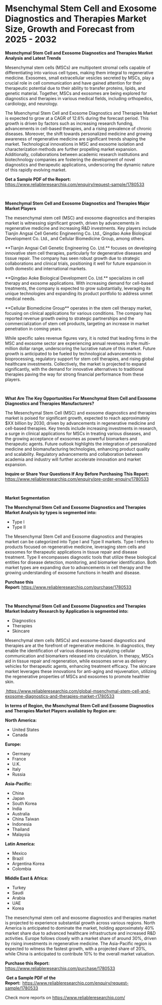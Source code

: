 <p><h1>Msenchymal Stem Cell and Exosome Diagnostics and Therapies Market Size, Growth and Forecast from 2025 - 2032</h1></p><p><strong>Msenchymal Stem Cell and Exosome Diagnostics and Therapies Market Analysis and Latest Trends</strong></p>
<p><p>Mesenchymal stem cells (MSCs) are multipotent stromal cells capable of differentiating into various cell types, making them integral to regenerative medicine. Exosomes, small extracellular vesicles secreted by MSCs, play a crucial role in cell communication and have gained attention for their therapeutic potential due to their ability to transfer proteins, lipids, and genetic material. Together, MSCs and exosomes are being explored for diagnostics and therapies in various medical fields, including orthopedics, cardiology, and neurology.</p><p>The Msenchymal Stem Cell and Exosome Diagnostics and Therapies Market is expected to grow at a CAGR of 12.6% during the forecast period. This growth is driven by factors such as increasing research funding, advancements in cell-based therapies, and a rising prevalence of chronic diseases. Moreover, the shift towards personalized medicine and growing awareness of regenerative medicine are significant trends shaping the market. Technological innovations in MSC and exosome isolation and characterization methods are further propelling market expansion. Additionally, collaborations between academic research institutions and biotechnology companies are fostering the development of novel diagnostics and therapeutic applications, underscoring the dynamic nature of this rapidly evolving market.</p></p>
<p><strong>Get a Sample PDF of the Report:&nbsp;</strong> <a href="https://www.reliableresearchiq.com/enquiry/request-sample/1780533?utm_campaign=3046&utm_medium=2&utm_source=Github&utm_content=ia&utm_term=25032025&utm_id=msenchymal-stem-cell-and-exosome-diagnostics-and-therapies">https://www.reliableresearchiq.com/enquiry/request-sample/1780533</a></p>
<p>&nbsp;</p>
<p><strong>Msenchymal Stem Cell and Exosome Diagnostics and Therapies Major Market Players</strong></p>
<p><p>The mesenchymal stem cell (MSC) and exosome diagnostics and therapies market is witnessing significant growth, driven by advancements in regenerative medicine and increasing R&D investments. Key players include Tianjin Angsai Cell Genetic Engineering Co. Ltd., Qingdao Aoke Biological Development Co. Ltd., and Cellular Biomedicine Group, among others.</p><p>**Tianjin Angsai Cell Genetic Engineering Co. Ltd.** focuses on developing innovative stem cell therapies, particularly for degenerative diseases and tissue repair. The company has seen robust growth due to strategic collaborations and clinical trials, positioning it well for future expansion in both domestic and international markets.</p><p>**Qingdao Aoke Biological Development Co. Ltd.** specializes in cell therapy and exosome applications. With increasing demand for cell-based treatments, the company is expected to grow substantially, leveraging its unique technologies and expanding its product portfolio to address unmet medical needs.</p><p>**Cellular Biomedicine Group** operates in the stem cell therapy market, focusing on clinical applications for various conditions. The company has reported revenue growth owing to strategic partnerships and the commercialization of stem cell products, targeting an increase in market penetration in coming years.</p><p>While specific sales revenue figures vary, it is noted that leading firms in the MSC and exosome sector are experiencing annual revenues in the multi-million dollar range, underscoring the lucrative nature of this market. Future growth is anticipated to be fueled by technological advancements in bioprocessing, regulatory support for stem cell therapies, and rising global healthcare investments. Collectively, the market is projected to expand significantly, with the demand for innovative alternatives to traditional therapies paving the way for strong financial performance from these players.</p></p>
<p>&nbsp;</p>
<p><strong>What Are The Key Opportunities For Msenchymal Stem Cell and Exosome Diagnostics and Therapies Manufacturers?</strong></p>
<p><p>The Mesenchymal Stem Cell (MSC) and exosome diagnostics and therapies market is poised for significant growth, expected to reach approximately $XX billion by 2030, driven by advancements in regenerative medicine and cell-based therapies. Key trends include increasing investments in research, a surge in clinical applications for MSCs in treating various diseases, and the growing acceptance of exosomes as powerful biomarkers and therapeutic agents. Future outlook highlights the integration of personalized medicine and biomanufacturing technologies, enhancing product quality and scalability. Regulatory advancements and collaboration between academia and industry will further accelerate innovation and market expansion.</p></p>
<p><strong>Inquire or Share Your Questions If Any Before Purchasing This Report:</strong> <a href="https://www.reliableresearchiq.com/enquiry/pre-order-enquiry/1780533?utm_campaign=3046&utm_medium=2&utm_source=Github&utm_content=ia&utm_term=25032025&utm_id=msenchymal-stem-cell-and-exosome-diagnostics-and-therapies">https://www.reliableresearchiq.com/enquiry/pre-order-enquiry/1780533</a></p>
<p>&nbsp;</p>
<p><strong>Market Segmentation</strong></p>
<p><strong>The Msenchymal Stem Cell and Exosome Diagnostics and Therapies Market Analysis by types is segmented into:</strong></p>
<p><ul><li>Type I</li><li>Type II</li></ul></p>
<p><p>The Mesenchymal Stem Cell and Exosome diagnostics and therapies market can be categorized into Type I and Type II markets. Type I refers to products focused on regenerative medicine, leveraging stem cells and exosomes for therapeutic applications in tissue repair and disease treatment. Type II encompasses diagnostic tools that utilize these biological entities for disease detection, monitoring, and biomarker identification. Both market types are expanding due to advancements in cell therapy and the growing understanding of exosome functions in health and disease.</p></p>
<p><strong>Purchase this Report:&nbsp;</strong><a href="https://www.reliableresearchiq.com/purchase/1780533?utm_campaign=3046&utm_medium=2&utm_source=Github&utm_content=ia&utm_term=25032025&utm_id=msenchymal-stem-cell-and-exosome-diagnostics-and-therapies">https://www.reliableresearchiq.com/purchase/1780533</a></p>
<p>&nbsp;</p>
<p><strong>The Msenchymal Stem Cell and Exosome Diagnostics and Therapies Market Industry Research by Application is segmented into:</strong></p>
<p><ul><li>Diagnostics</li><li>Therapies</li><li>Skincare</li></ul></p>
<p><p>Mesenchymal stem cells (MSCs) and exosome-based diagnostics and therapies are at the forefront of regenerative medicine. In diagnostics, they enable the identification of various diseases by analyzing cellular communication and biomarkers released into circulation. In therapy, MSCs aid in tissue repair and regeneration, while exosomes serve as delivery vehicles for therapeutic agents, enhancing treatment efficacy. The skincare market leverages these innovations for anti-aging and rejuvenation, utilizing the regenerative properties of MSCs and exosomes to promote healthier skin.</p></p>
<p><a href="https://www.reliableresearchiq.com/global-msenchymal-stem-cell-and-exosome-diagnostics-and-therapies-market-r1780533?utm_campaign=3046&utm_medium=2&utm_source=Github&utm_content=ia&utm_term=25032025&utm_id=msenchymal-stem-cell-and-exosome-diagnostics-and-therapies">&nbsp;https://www.reliableresearchiq.com/global-msenchymal-stem-cell-and-exosome-diagnostics-and-therapies-market-r1780533</a></p>
<p><strong>In terms of Region, the Msenchymal Stem Cell and Exosome Diagnostics and Therapies Market Players available by Region are:</strong></p>
<p>
    <p> <strong> North America: </strong>
        <ul>
            <li>United States</li>
            <li>Canada</li>
        </ul>
        </p> 
    <p> <strong> Europe: </strong>
        <ul>
            <li>Germany</li>
            <li>France</li>
            <li>U.K.</li>
            <li>Italy</li>
            <li>Russia</li>
        </ul>
        </p> 
    <p> <strong> Asia-Pacific: </strong>
        <ul>
            <li>China</li>
            <li>Japan</li>
            <li>South Korea</li>
            <li>India</li>
            <li>Australia</li>
            <li>China Taiwan</li>
            <li>Indonesia</li>
            <li>Thailand</li>
            <li>Malaysia</li>
        </ul>
        </p> 
    <p> <strong> Latin America: </strong>
        <ul>
            <li>Mexico</li>
            <li>Brazil</li>
            <li>Argentina Korea</li>
            <li>Colombia</li>
        </ul>
        </p> 
    <p> <strong> Middle East & Africa: </strong>
        <ul>
            <li>Turkey</li>
            <li>Saudi</li>
            <li>Arabia</li>
            <li>UAE</li>
            <li>Korea</li>
        </ul>
    </p>
    </p>
<p><p>The mesenchymal stem cell and exosome diagnostics and therapies market is projected to experience substantial growth across various regions. North America is anticipated to dominate the market, holding approximately 40% market share due to advanced healthcare infrastructure and increased R&D activities. Europe follows closely with a market share of around 30%, driven by rising investments in regenerative medicine. The Asia-Pacific region is expected to witness the fastest growth, with a projected share of 20%, while China is anticipated to contribute 10% to the overall market valuation.</p></p>
<p><strong>Purchase this Report: </strong><a href="https://www.reliableresearchiq.com/purchase/1780533?utm_campaign=3046&utm_medium=2&utm_source=Github&utm_content=ia&utm_term=25032025&utm_id=msenchymal-stem-cell-and-exosome-diagnostics-and-therapies">https://www.reliableresearchiq.com/purchase/1780533</a></p>
<p>&nbsp;<strong>Get a Sample PDF of the Report:&nbsp;&nbsp;</strong><a href="https://www.reliableresearchiq.com/enquiry/request-sample/1780533?utm_campaign=3046&utm_medium=2&utm_source=Github&utm_content=ia&utm_term=25032025&utm_id=msenchymal-stem-cell-and-exosome-diagnostics-and-therapies">https://www.reliableresearchiq.com/enquiry/request-sample/1780533</a></p>
<p><strong></strong></p>
<p>Check more reports on <a href="https://www.reliableresearchiq.com/?utm_campaign=3046&utm_medium=2&utm_source=Github&utm_content=ia&utm_term=25032025&utm_id=msenchymal-stem-cell-and-exosome-diagnostics-and-therapies">https://www.reliableresearchiq.com/</a></p>